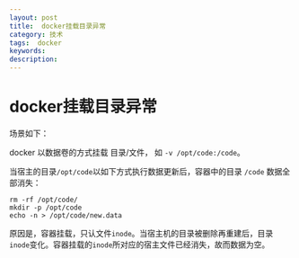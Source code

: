 ```yaml
---
layout: post
title:  docker挂载目录异常
category: 技术
tags:  docker
keywords: 
description: 
---
```


# docker挂载目录异常

场景如下：

docker 以数据卷的方式挂载 目录/文件， 如  `-v /opt/code:/code`。

当宿主的目录`/opt/code`以如下方式执行数据更新后，容器中的目录 `/code` 数据全部消失：

```
rm -rf /opt/code/
mkdir -p /opt/code
echo -n > /opt/code/new.data
```

原因是，容器挂载，只认文件`inode`。当宿主机的目录被删除再重建后，目录`inode`变化。容器挂载的`inode`所对应的宿主文件已经消失，故而数据为空。
